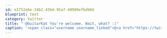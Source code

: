 ```yaml
---
id: e3752e6e-34b2-43bd-95a7-40909efbdb8d
blueprint: text
category: twitter
title: "'@GuitarKat You're welcome. Wait, what? :)"
caption: '<span class="username username_linked">@<a href="https://twitter.com/GuitarKat" title="Kat">GuitarKat</a></span> You''re welcome. Wait, what? :)'
---
```

